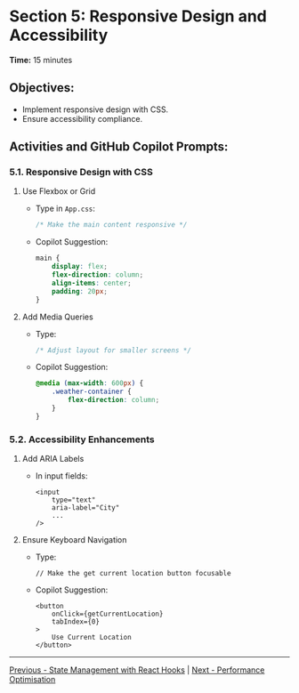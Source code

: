 # Section 5: Responsive Design and Accessibility

**Time:** 15 minutes


## Objectives:

*   Implement responsive design with CSS.
*   Ensure accessibility compliance.


## Activities and GitHub Copilot Prompts:


### 5.1. Responsive Design with CSS

1.  Use Flexbox or Grid
    *   Type in `App.css`:
        ```css
        /* Make the main content responsive */
        ```
    *   Copilot Suggestion:
        ```css
        main {
            display: flex;
            flex-direction: column;
            align-items: center;
            padding: 20px;
        }
        ```
        
2.  Add Media Queries
    
    *   Type:
        ```css
        /* Adjust layout for smaller screens */
        ```
    *   Copilot Suggestion:
        ```css
        @media (max-width: 600px) {
            .weather-container {
                flex-direction: column;
            }
        }
        ```


### 5.2. Accessibility Enhancements

1.  Add ARIA Labels
    *   In input fields:
        ```tsx
        <input
            type="text"
            aria-label="City"
            ...
        />
        ```

2.  Ensure Keyboard Navigation
    *   Type:
        ```tsx
        // Make the get current location button focusable
        ```
    *   Copilot Suggestion:
        ```tsx
        <button
            onClick={getCurrentLocation}
            tabIndex={0}
        >
            Use Current Location
        </button>
        ```
        
---------------
[Previous - State Management with React Hooks](./04-state-management-with-react-hooks.md) | [Next - Performance Optimisation](./06-performance-optimisation.md)